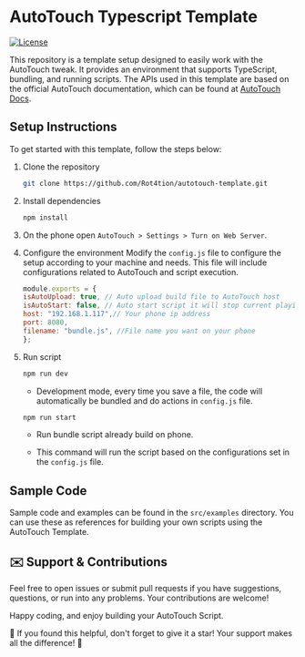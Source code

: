 # AutoTouch Typescript Template

[![License](https://img.shields.io/badge/license-MIT-blue)](https://opensource.org/licenses/MIT)

This repository is a template setup designed to easily work with the AutoTouch tweak. It provides an environment that supports TypeScript, bundling, and running scripts. The APIs used in this template are based on the official AutoTouch documentation, which can be found at [AutoTouch Docs](https://docs.autotouch.net/).

## Setup Instructions

To get started with this template, follow the steps below:

1. Clone the repository

    ```bash
    git clone https://github.com/Rot4tion/autotouch-template.git
    ```

2. Install dependencies

    ```bash
    npm install
    ```

3. On the phone open `AutoTouch > Settings > Turn on Web Server`.

4. Configure the environment
    Modify the `config.js` file to configure the setup according to your machine and needs. This file will include configurations related to AutoTouch and script execution.

    ```js
    module.exports = {
    isAutoUpload: true, // Auto upload build file to AutoTouch host
    isAutoStart: false, // Auto start script it will stop current playing script and run new build script
    host: "192.168.1.117",// Your phone ip address
    port: 8080,
    filename: "bundle.js", //File name you want on your phone
    };
    ```

5. Run script

    ```bash
    npm run dev
    ```

    - Development mode, every time you save a file, the code will automatically be bundled and do actions in `config.js` file.

    ```bash
    npm run start
    ```

    - Run bundle script already build on phone.

    - This command will run the script based on the configurations set in the `config.js` file.

## Sample Code

Sample code and examples can be found in the `src/examples` directory. You can use these as references for building your own scripts using the AutoTouch Template.

## ✉️ Support & Contributions

Feel free to open issues or submit pull requests if you have suggestions, questions, or run into any problems. Your contributions are welcome!

Happy coding, and enjoy building your AutoTouch Script.

💖 If you found this helpful, don't forget to give it a star! Your support makes all the difference! 🌟
